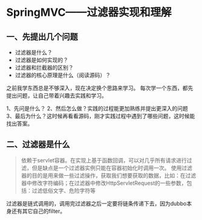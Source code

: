 # SpringMVC——过滤器实现和理解

## 一、先提出几个问题
- 过滤器是什么？
- 过滤器是如何实现的？
- 过滤器和拦截器的区别？
- 过滤器的核心原理是什么（阅读源码）？

之前我学东西总是不够深入，现在决定换个思路来学习。
每次学一个东西，都先提出问题，让自己带着兴趣去实践和学习。

1、先问是什么？
2、然后怎么做？实践的过程能更加熟练并提出更深入的问题
3、最后为什么？这时候再看看源码，刚才实践过程中遇到了哪些问题，这时候能找出答案。

## 二、过滤器是什么

>依赖于servlet容器。在实现上基于函数回调，可以对几乎所有请求进行过滤，但是缺点是一个过滤器实例只能在容器初始化时调用一次。
>使用过滤器的目的是用来做一些过滤操作，获取我们想要获取的数据，比如：在过滤器中修改字符编码；在过滤器中修改HttpServletRequest的一些参数，包括：过滤低俗文字、危险字符等


过滤器是链式调用的，调用完过滤器之后一定要将链条传递下去，因为dubbo本身还有其它自己的filter。







































































































